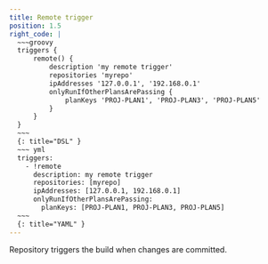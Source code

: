 ```yaml
---
title: Remote trigger
position: 1.5
right_code: |
  ~~~groovy
  triggers {
      remote() {
          description 'my remote trigger'
          repositories 'myrepo'
          ipAddresses '127.0.0.1', '192.168.0.1'
          onlyRunIfOtherPlansArePassing {
              planKeys 'PROJ-PLAN1', 'PROJ-PLAN3', 'PROJ-PLAN5'
          }
      }
  }
  ~~~
  {: title="DSL" }
  ~~~ yml
  triggers:
    - !remote
      description: my remote trigger
      repositories: [myrepo]
      ipAddresses: [127.0.0.1, 192.168.0.1]
      onlyRunIfOtherPlansArePassing:
        planKeys: [PROJ-PLAN1, PROJ-PLAN3, PROJ-PLAN5]
  ~~~
  {: title="YAML" }
---
```

Repository triggers the build when changes are committed.